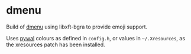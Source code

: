 # dmenu 

Build of [dmenu](https://tools.suckless.org/dmenu) using libxft-bgra to provide emoji support. 

Uses [pywal](https://github.com/dylanaraps/pywal) colours as defined in `config.h`, or values in `~/.Xresources`, as the xresources patch has been installed.
